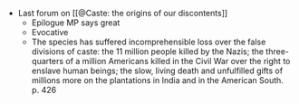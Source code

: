 - Last forum on [[@Caste: the origins of our discontents]]
	- Epilogue MP says great
	- Evocative
	- The species has suffered incomprehensible loss over the false divisions of caste: the 11 million people killed by the Nazis; the three-quarters of a million Americans killed in the Civil War over the right to enslave human beings; the slow, living death and unfulfilled gifts of millions more on the plantations in India and in the American South. p. 426